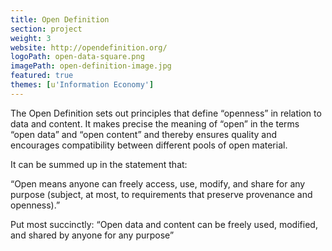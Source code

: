```yaml
---
title: Open Definition
section: project
weight: 3
website: http://opendefinition.org/
logoPath: open-data-square.png
imagePath: open-definition-image.jpg
featured: true
themes: [u'Information Economy']
---
```


The Open Definition sets out principles that define “openness” in relation to data and content. It makes precise the meaning of “open” in the terms “open data” and “open content” and thereby ensures quality and encourages compatibility between different pools of open material.

<!--more-->It can be summed up in the statement that:
“Open means anyone can freely access, use, modify, and share for any purpose (subject, at most, to requirements that preserve provenance and openness).”

Put most succinctly:
“Open data and content can be freely used, modified, and shared by anyone for any purpose”
